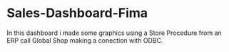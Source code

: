 # Sales-Dashboard-Fima
In this dashboard i made some graphics using a Store Procedure from an ERP call Global Shop making a conection with ODBC.
